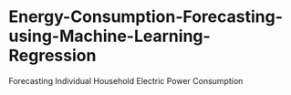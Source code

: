 # Energy-Consumption-Forecasting-using-Machine-Learning-Regression
Forecasting Individual Household Electric Power Consumption
